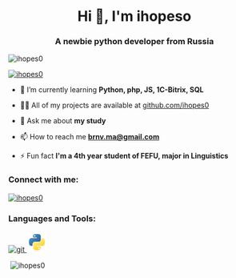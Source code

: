 <h1 align="center">Hi 👋, I'm ihopeso</h1>
<h3 align="center">A newbie python developer from Russia</h3>

<p align="left"> <img src="https://komarev.com/ghpvc/?username=ihopes0&label=Profile%20views&color=0e75b6&style=flat" alt="ihopes0" /> </p>

<p align="left"> <a href="https://github.com/ryo-ma/github-profile-trophy"><img src="https://github-profile-trophy.vercel.app/?username=ihopes0" alt="ihopes0" /></a> </p>

- 🌱 I’m currently learning **Python, php, JS, 1C-Bitrix, SQL**

- 👨‍💻 All of my projects are available at [github.com/ihopes0](github.com/ihopes0)

- 💬 Ask me about **my study**

- 📫 How to reach me **brnv.ma@gmail.com**

- ⚡ Fun fact **I'm a 4th year student of FEFU, major in Linguistics**

<h3 align="left">Connect with me:</h3>
<p align="left">
<a href="https://www.leetcode.com/ihopes0" target="blank"><img align="center" src="https://raw.githubusercontent.com/rahuldkjain/github-profile-readme-generator/master/src/images/icons/Social/leet-code.svg" alt="ihopes0" height="30" width="40" /></a>
</p>

<h3 align="left">Languages and Tools:</h3>
<p align="left"> <a href="https://git-scm.com/" target="_blank" rel="noreferrer"> <img src="https://www.vectorlogo.zone/logos/git-scm/git-scm-icon.svg" alt="git" width="40" height="40"/> </a> <a href="https://www.python.org" target="_blank" rel="noreferrer"> <img src="https://raw.githubusercontent.com/devicons/devicon/master/icons/python/python-original.svg" alt="python" width="40" height="40"/> </a> </p>

<p>&nbsp;<img align="center" src="https://github-readme-stats.vercel.app/api?username=ihopes0&show_icons=true&locale=en" alt="ihopes0" /></p>

